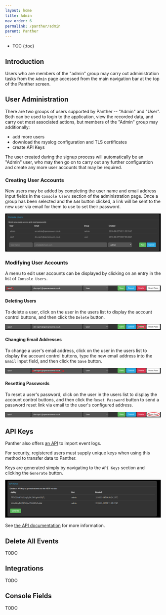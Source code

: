 ```yaml
---
layout: home
title: Admin
nav_order: 6
permalink: /panther/admin
parent: Panther
---
```


* TOC
{:toc}

## Introduction

Users who are members of the "admin" group may carry out
administration tasks from the `Admin` page accessed from the main
navigation bar at the top of the Panther screen.


## User Administration

There are two groups of users supported by Panther -- "Admin" and
"User".  Both can be used to login to the application, view the
recorded data, and carry out most associated actions, but members of
the "Admin" group may additionally:
 + add more users
 + download the rsyslog configuration and TLS certificates
 + create API Keys

The user created during the signup process will automatically be an
"Admin" user, who may then go on to carry out any further
configuration and create any more user accounts that may be required.


### Creating User Accounts

New users may be added by completing the user name and email address
input fields in the `Console Users` section of the administration
page. Once a group has been selected and the `Add` button clicked, a
link will be sent to the new user via email for them to use to set
their password.

![List of users in Panther](./media/console-users.png)


### Modifying User Accounts

A menu to edit user accounts can be displayed by clicking on an entry
in the list of `Console Users`.

![Modifying a user](./media/console-user-edit-modify.png)

#### Deleting Users

To delete a user, click on the user in the users list to display the
account control buttons, and then click the `Delete` button.

![Deleting a user](./media/console-user-edit-delete.png)

#### Changing Email Addresses

To change a user's email address, click on the user in the users list
to display the account control buttons, type the new email address
into the `Email` input field, and then click the `Save` button.

![Changing an email address](./media/console-user-edit-email.png)

#### Resetting Passwords

To reset a user's password, click on the user in the users list to
display the account control buttons, and then click the `Reset
Password` button to send a password reset link via email to the user's
configured address.

![Resetting a password](./media/console-user-edit-reset.png)

## API Keys

Panther also offers [an API](../api/index.md) to import event logs.

For security, registered users must supply unique keys when using this
method to transfer data to Panther.

Keys are generated simply by navigating to the `API Keys` section and
clicking the `Generate` button.

![Generating an API key](./media/apigeneration.png)

See [the API documentation](../api/index.md) for more information.

## Delete All Events

TODO

## Integrations

TODO

## Console Fields

TODO
